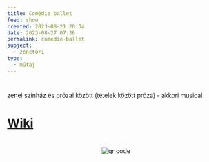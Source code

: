 ```yaml
---
title: Comédie ballet
feed: show
created: 2023-08-21 20:34
date: 2023-08-27 07:36
permalink: comedie-ballet
subject:
  - zenetöri
type:
  - műfaj
---
```

#
zenei színház és prózai között (tételek között próza) - akkori musical

# [Wiki](https://www.wikiwand.com/en/Com%C3%A9die-ballet)



#
<p style="text-align: center;"><img src="https://chart.googleapis.com/chart?cht=qr&chl=https://notes.andrasdenes.com/comedie-ballet&chs=180x180&choe=UTF-8&chld=L|2" alt="qr code"></p>

